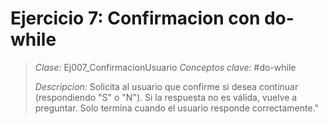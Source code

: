 # Ejercicio 7: Confirmacion con do-while
> *Clase:* Ej007_ConfirmacionUsuario
> *Conceptos clave:* #do-while
>
> *Descripcion:* Solicita al usuario que confirme si desea continuar (respondiendo "S" o "N"). Si la respuesta no es válida, vuelve a preguntar. Solo termina cuando el usuario responde correctamente."
